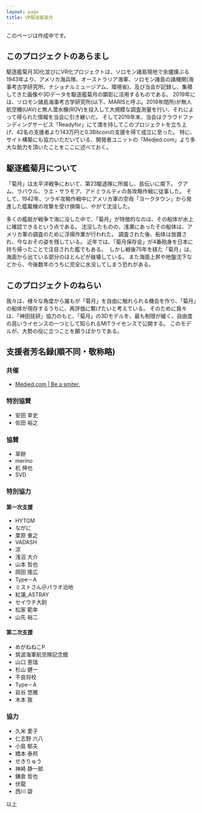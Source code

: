 ```yaml
---
layout: page
title: VR駆逐艦菊月
---
```

このページは作成中です。

## このプロジェクトのあらまし
駆逐艦菊月3D化並びにVR化プロジェクトは、ソロモン諸島現地で余燼燻ぶる1943年より、アメリカ海兵隊、オーストラリア海軍、ソロモン諸島の諸機関(海事考古学研究所、ナショナルミュージアム、環境省)、及び当会が記録し、集積してきた画像や3Dデータを駆逐艦菊月の顕彰に活用するものである。
2019年には、ソロモン諸島海事考古学研究所(以下、MARISと呼ぶ。2019年閉所)が無人航空機(UAV)と無人潜水機(ROV)を投入して大規模な調査測量を行い、それによって得られた情報を当会に引き継いだ。
そして2019年末、当会はクラウドファンディングサービス「Readyfor」にて満を持してこのプロジェクトを立ち上げ、42名の支援者より143万円と0.3Bitcoinの支援を得て成立に至った。
特に、サイト構築にも協力いただいている、開発者ユニットの「Medjed.com」より多大な助力を頂いたことをここに述べておく。

## 駆逐艦菊月について
「菊月」は太平洋戦争において、第23駆逐隊に所属し、島伝いに南下。
グアム、ラバウル、ラエ・サラモア、アドミラルティの各攻略作戦に従事した。
そして、1942年、ツラギ攻略作戦中にアメリカ軍の空母「ヨークタウン」から発進した艦載機の攻撃を受け損傷し、やがて沈没した。

多くの艦艇が戦争で海に没した中で、「菊月」が特徴的なのは、その船体が水上に確認できるという点である。
沈没したものの、浅瀬にあったその船体は、アメリカ軍の調査のために浮揚作業が行われた。
調査された後、船体は放置され、今なおその姿を残している。
‪近年では、「菊月保存会」が4番砲身を日本に持ち帰ったことで注目された艦でもある。
‪
しかし戦後75年を経た「菊月」は、海面から出ている部分のほとんどが崩壊している。
また海面上昇や地盤沈下などから、今後数年のうちに完全に水没してしまう恐れがある。‬

## このプロジェクトのねらい
我々は、様々な角度から誰もが「菊月」を自由に触れられる機会を作り、「菊月」の船体が現存するうちに、再評価に繋げたいと考えている。
そのために我々は、「神田技研」協力のもと、「菊月」の3Dモデルを、最も制限が緩く、自由度の高いライセンスの一つとして知られるMITライセンスで公開する。
このモデルが、大勢の役に立つことを願うばかりである。

## 支援者芳名録(順不同・敬称略)

### 共催
- <a href="https://web.medjed.com/en/"><i class="fas fa-ghost"></i> Medjed.com | Be a smiter.</a>

### 特別協賛
- 安田 幸史
- 佐田 裕之

### 協賛
- 草餅
- merino
- 机 伸也
- SVD

### 特別協力

#### 第一次支援
- HYTGM
- ながに
- 栗原 重之
- VADASH
- 涼
- 浅沼 大介
- 山本 哲也
- 岡田 隆広
- Type－A
- ミストさん＠パラオ泊地
- 紅蓮_ASTRAY
- セイウチ大尉
- 松家 範幸
- 山先 裕二

#### 第二次支援
- めがねねこP
- 筑波海軍航空隊記念館
- 山口 恵瑞
- 杉山 健一
- 不良将校
- Type－A
- 岩谷 悠雅
- 木本 敦

### 協力
- 久米 愛子
- 仁志野 六八
- 小島 郁夫
- 橋本 泰邦
- せきりゅう
- 神崎 静一郎
- 鎌倉 哲也
- 伏龍
- 西川 碧

以上
